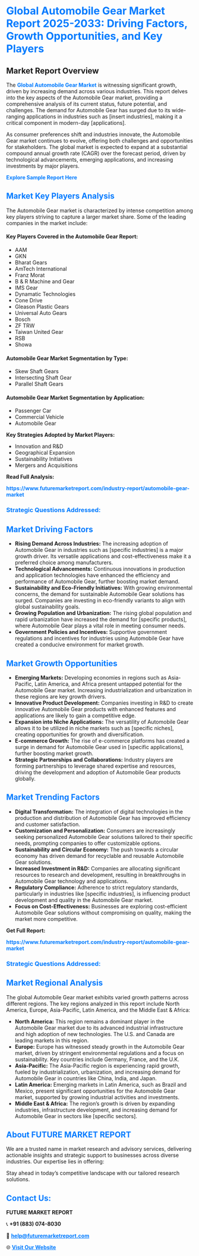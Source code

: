<h1 style="color: #007BFF;">Global Automobile Gear Market Report 2025-2033: Driving Factors, Growth Opportunities, and Key Players</h1>

<section id="overview">
<h2>Market Report Overview</h2>
<p>The <a href="https://www.futuremarketreport.com/industry-report/automobile-gear-market" style="color: #007BFF; text-decoration: none;"><strong>Global Automobile Gear Market</strong></a> is witnessing significant growth, driven by increasing demand across various industries. This report delves into the key aspects of the Automobile Gear market, providing a comprehensive analysis of its current status, future potential, and challenges. The demand for Automobile Gear has surged due to its wide-ranging applications in industries such as [insert industries], making it a critical component in modern-day [applications].</p>
<p>As consumer preferences shift and industries innovate, the Automobile Gear market continues to evolve, offering both challenges and opportunities for stakeholders. The global market is expected to expand at a substantial compound annual growth rate (CAGR) over the forecast period, driven by technological advancements, emerging applications, and increasing investments by major players.</p>
</section>

<section id="overview">
<p><a href="https://www.futuremarketreport.com/request-sample/reportId=126692" style="color: #007BFF; text-decoration: none;"><strong>Explore Sample Report Here</strong></a></p>
</section>

<section id="key-players">
<h2 style="color: #007BFF;">Market Key Players Analysis</h2>
<p>The Automobile Gear market is characterized by intense competition among key players striving to capture a larger market share. Some of the leading companies in the market include:</p>
<h4>Key Players Covered in the Automobile Gear Report:</h4>
<ul><li>AAM</li><li>GKN</li><li>Bharat Gears</li><li>AmTech International</li><li>Franz Morat</li><li>B &amp; R Machine and Gear</li><li>IMS Gear</li><li>Dynamatic Technologies</li><li>Cone Drive</li><li>Gleason Plastic Gears</li><li>Universal Auto Gears</li><li>Bosch</li><li>ZF TRW</li><li>Taiwan United Gear</li><li>RSB</li><li>Showa</li></ul>
<h4>Automobile Gear Market Segmentation by Type:</h4>
<ul><li>Skew Shaft Gears</li><li>Intersecting Shaft Gear</li><li>Parallel Shaft Gears</li></ul>

<h4>Automobile Gear Market Segmentation by Application:</h4>
<ul><li>Passenger Car</li><li>Commercial Vehicle</li><li>Automobile Gear</li></ul>
<p><strong>Key Strategies Adopted by Market Players:</strong></p>
<ul>
<li>Innovation and R&D</li>
<li>Geographical Expansion</li>
<li>Sustainability Initiatives</li>
<li>Mergers and Acquisitions</li>
</ul>
</section>

<section>
<p><strong>Read Full Analysis: </strong></p><a href="https://www.futuremarketreport.com/industry-report/automobile-gear-market" style="color: #007BFF; text-decoration: none;"><strong>https://www.futuremarketreport.com/industry-report/automobile-gear-market</strong></a>
<h3 style="color: #007BFF;">Strategic Questions Addressed:</h3>
</section>

<section id="driving-factors">
<h2 style="color: #007BFF;">Market Driving Factors</h2>
<ul>
<li><strong>Rising Demand Across Industries:</strong> The increasing adoption of Automobile Gear in industries such as [specific industries] is a major growth driver. Its versatile applications and cost-effectiveness make it a preferred choice among manufacturers.</li>
<li><strong>Technological Advancements:</strong> Continuous innovations in production and application technologies have enhanced the efficiency and performance of Automobile Gear, further boosting market demand.</li>
<li><strong>Sustainability and Eco-Friendly Initiatives:</strong> With growing environmental concerns, the demand for sustainable Automobile Gear solutions has surged. Companies are investing in eco-friendly variants to align with global sustainability goals.</li>
<li><strong>Growing Population and Urbanization:</strong> The rising global population and rapid urbanization have increased the demand for [specific products], where Automobile Gear plays a vital role in meeting consumer needs.</li>
<li><strong>Government Policies and Incentives:</strong> Supportive government regulations and incentives for industries using Automobile Gear have created a conducive environment for market growth.</li>
</ul>
</section>

<section id="growth-opportunities">
<h2 style="color: #007BFF;">Market Growth Opportunities</h2>
<ul>
<li><strong>Emerging Markets:</strong> Developing economies in regions such as Asia-Pacific, Latin America, and Africa present untapped potential for the Automobile Gear market. Increasing industrialization and urbanization in these regions are key growth drivers.</li>
<li><strong>Innovative Product Development:</strong> Companies investing in R&D to create innovative Automobile Gear products with enhanced features and applications are likely to gain a competitive edge.</li>
<li><strong>Expansion into Niche Applications:</strong> The versatility of Automobile Gear allows it to be utilized in niche markets such as [specific niches], creating opportunities for growth and diversification.</li>
<li><strong>E-commerce Growth:</strong> The rise of e-commerce platforms has created a surge in demand for Automobile Gear used in [specific applications], further boosting market growth.</li>
<li><strong>Strategic Partnerships and Collaborations:</strong> Industry players are forming partnerships to leverage shared expertise and resources, driving the development and adoption of Automobile Gear products globally.</li>
</ul>
</section>

<section id="trending-factors">
<h2 style="color: #007BFF;">Market Trending Factors</h2>
<ul>
<li><strong>Digital Transformation:</strong> The integration of digital technologies in the production and distribution of Automobile Gear has improved efficiency and customer satisfaction.</li>
<li><strong>Customization and Personalization:</strong> Consumers are increasingly seeking personalized Automobile Gear solutions tailored to their specific needs, prompting companies to offer customizable options.</li>
<li><strong>Sustainability and Circular Economy:</strong> The push towards a circular economy has driven demand for recyclable and reusable Automobile Gear solutions.</li>
<li><strong>Increased Investment in R&D:</strong> Companies are allocating significant resources to research and development, resulting in breakthroughs in Automobile Gear technology and applications.</li>
<li><strong>Regulatory Compliance:</strong> Adherence to strict regulatory standards, particularly in industries like [specific industries], is influencing product development and quality in the Automobile Gear market.</li>
<li><strong>Focus on Cost-Effectiveness:</strong> Businesses are exploring cost-efficient Automobile Gear solutions without compromising on quality, making the market more competitive.</li>
</ul>
</section>

<section>
<p><strong>Get Full Report: </strong></p><a href="https://www.futuremarketreport.com/industry-report/automobile-gear-market" style="color: #007BFF; text-decoration: none;"><strong>https://www.futuremarketreport.com/industry-report/automobile-gear-market</strong></a>
<h3 style="color: #007BFF;">Strategic Questions Addressed:</h3>
</section>


<section id="regional-analysis">
<h2 style="color: #007BFF;">Market Regional Analysis</h2>
<p>The global Automobile Gear market exhibits varied growth patterns across different regions. The key regions analyzed in this report include North America, Europe, Asia-Pacific, Latin America, and the Middle East & Africa:</p>
<ul>
<li><strong>North America:</strong> This region remains a dominant player in the Automobile Gear market due to its advanced industrial infrastructure and high adoption of new technologies. The U.S. and Canada are leading markets in this region.</li>
<li><strong>Europe:</strong> Europe has witnessed steady growth in the Automobile Gear market, driven by stringent environmental regulations and a focus on sustainability. Key countries include Germany, France, and the U.K.</li>
<li><strong>Asia-Pacific:</strong> The Asia-Pacific region is experiencing rapid growth, fueled by industrialization, urbanization, and increasing demand for Automobile Gear in countries like China, India, and Japan.</li>
<li><strong>Latin America:</strong> Emerging markets in Latin America, such as Brazil and Mexico, present significant opportunities for the Automobile Gear market, supported by growing industrial activities and investments.</li>
<li><strong>Middle East & Africa:</strong> The region’s growth is driven by expanding industries, infrastructure development, and increasing demand for Automobile Gear in sectors like [specific sectors].</li>
</ul>
</section>

<footer>
<h2 style="color: #007BFF;">About FUTURE MARKET REPORT</h2>
<p>We are a trusted name in market research and advisory services, delivering actionable insights and strategic support to businesses across diverse industries. Our expertise lies in offering:</p>

<p>Stay ahead in today’s competitive landscape with our tailored research solutions.</p>

<h2 style="color: #007BFF;">Contact Us:</h2>
<p><strong>FUTURE MARKET REPORT</strong></p>
<p>📞 <strong>+91 (883) 074-8030</strong></p>
<p>📧 <strong><a href="mailto:help@futuremarketreport.com" style="color: #007BFF;">help@futuremarketreport.com</a></strong></p>
<p>🌐 <strong><a href="https://www.futuremarketreport.com/" style="color: #007BFF;">Visit Our Website</a></strong></p>
</footer>